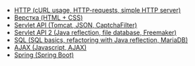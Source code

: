 + <a href="https://github.com/nothingelsematters/University/tree/master/web/1.server">HTTP (cURL usage, HTTP-requests, simple HTTP server)</a>
+ <a href="https://github.com/nothingelsematters/University/tree/master/web/2.front">Верстка (HTML + CSS)</a>
+ <a href="https://github.com/nothingelsematters/University/tree/master/web/3.servlets">Servlet API (Tomcat, JSON, CaptchaFilter)</a>
+ <a href="https://github.com/nothingelsematters/University/tree/master/web/4.login">Servlet API 2 (Java reflection, file database, Freemaker)</a>
+ <a href="https://github.com/nothingelsematters/University/tree/master/web/5.webmail">SQL (SQL basics, refactoring with Java reflection, MariaDB)</a>
+ <a href="https://github.com/nothingelsematters/University/tree/master/web/6.js">AJAX (Javascript, AJAX)</a>
+ <a href="https://github.com/nothingelsematters/University/tree/master/web/7.spring">Spring (Spring Boot)</a>
